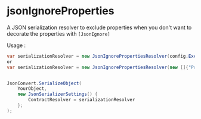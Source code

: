 # jsonIgnoreProperties
A JSON serialization resolver to exclude properties when you don't want to decorate the properties with `[JsonIgnore]`

Usage :  
```csharp
var serializationResolver = new JsonIgnorePropertiesResolver(config.ExcludedFields()); 
or 
var serializationResolver = new JsonIgnorePropertiesResolver(new []{"Property1","Property2"}); 


JsonConvert.SerializeObject(
	YourObject,
	new JsonSerializerSettings() {
		ContractResolver = serializationResolver 
	};
);
```
